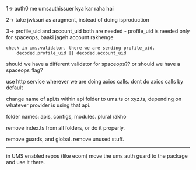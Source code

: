 1-> auth0 me umsauthissuer kya kar raha hai

2-> take jwksuri as arugment, instead of doing isproduction

3-> profile_uid and account_uid both are needed 
	- profile_uid is needed only for spaceops, baaki jageh account rakhenge

	check in ums.validator, there we are sending profile_uid.
		decoded.profile_uid || decoded.account_uid
		
should we have a different validator for spaceops??
or should we have a spaceops flag?

use http service wherever we are doing axios calls. 
dont do axios calls by default

change name of api.ts within api folder to ums.ts or xyz.ts, depending on whatever provider is using that api.

folder names:
	apis, configs, modules. plural rakho

remove index.ts from all folders, or do it properly.

remove guards, and global. remove unused stuff. 

---

in UMS enabled repos (like ecom)
move the ums auth guard to the package and use it there. 

